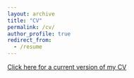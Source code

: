 ```yaml
---
layout: archive
title: "CV"
permalink: /cv/
author_profile: true
redirect_from:
  - /resume
---
```

  
 [Click here for a current version of my CV](/files/ACKLEY_CV_2025.pdf)
  
  

